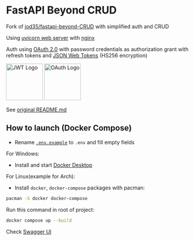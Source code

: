 # FastAPI Beyond CRUD 

Fork of [jod35/fastapi-beyond-CRUD](https://github.com/jod35/fastapi-beyond-CRUD) with simplified auth and CRUD

Using [uvicorn web server](https://uvicorn.org) with [nginx](https://nginx.org)

Auth using [OAuth 2.0](https://datatracker.ietf.org/doc/html/rfc6749) with password credentials as authorization grant with refresh tokens and [JSON Web Tokens](https://datatracker.ietf.org/doc/html/rfc7519) (HS256 encryption)

[<img src="https://jwt.io/img/icon.svg" alt="JWT Logo" height=100 />](https://jwt.io) [<img src="https://upload.wikimedia.org/wikipedia/commons/d/d2/Oauth_logo.svg" alt="OAuth Logo" height=100 />](https://oauth.net)

See [original README.md](https://github.com/jod35/fastapi-beyond-CRUD/blob/main/README.md)

## How to launch (Docker Compose)

- Rename [`.env.example`](./.env.example) to `.env` and fill empty fields

For Windows:

- Install and start [Docker Desktop](https://docker.com)

For Linux(example for Arch):

- Install `docker`, `docker-compose` packages with pacman:

```sh
pacman -S docker docker-compose
```

Run this command in root of project:

```sh
docker compose up --build
```

Check [Swagger UI](http://localhost/api/docs)
